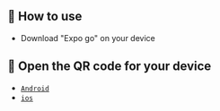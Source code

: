 ## 🚀 How to use

- Download "Expo go" on your device

## 📝 Open the QR code for your device

- [`Android`](https://qr.expo.dev/eas-update?updateId=cc67aeab-cecc-42be-9c7d-0a6d619e2a3f&appScheme=exp&host=u.expo.dev)
- [`ios`](https://qr.expo.dev/eas-update?updateId=a2c03022-ff22-4261-b633-e17476ccb8f6&appScheme=exp&host=u.expo.dev)
